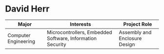 # David Herr

Major | Interests | Project Role
------------ | ------------- | -------------
Computer Engineering | Microcontrollers, Embedded Software, Information Security | Assembly and Enclosure Design

